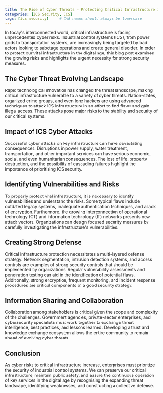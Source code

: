 ```yaml
---
title: The Rise of Cyber Threats - Protecting Critical Infrastructure in the Digital Age
categories: [ICS Security, ICS]
tags: [ics security]     # TAG names should always be lowercase
---
```



In today's interconnected world, critical infrastructure is facing unprecedented cyber risks. Industrial control systems (ICS), from power grids to transportation systems, are increasingly being targeted by bad actors looking to sabotage operations and create general disorder. In order to protect our vital infrastructure in the digital age, this blog post examines the growing risks and highlights the urgent necessity for strong security measures.

## The Cyber Threat Evolving Landscape

Rapid technological innovation has changed the threat landscape, making critical infrastructure vulnerable to a variety of cyber threats. Nation-states, organized crime groups, and even lone hackers are using advanced techniques to attack ICS infrastructure in an effort to find flaws and gain illegal access. These attacks pose major risks to the stability and security of our critical systems.

## Impact of ICS Cyber Attacks 

Successful cyber attacks on key infrastructure can have devastating consequences. Disruptions in power supply, water treatment, transportation, and other important services can have serious economic, social, and even humanitarian consequences. The loss of life, property destruction, and the possibility of cascading failures highlight the importance of prioritizing ICS security.

## Identifyting Vulnerabilities and Risks

To properly protect vital infrastructure, it is necessary to identify vulnerabilities and understand the risks. Some typical flaws include outdated legacy systems, inadequate authentication techniques, and a lack of encryption. Furthermore, the growing interconnection of operational technology (OT) and information technology (IT) networks presents new attack vectors. Organizations can design focused security measures by carefully investigating the infrastructure's vulnerabilities.

## Creating Strong Defense

Critical infrastructure protection necessitates a multi-layered defense strategy. Network segmentation, intrusion detection systems, and access controls are examples of strong security controls that should be implemented by organizations. Regular vulnerability assessments and penetration testing can aid in the identification of potential flaws. Additionally, strong encryption, frequent monitoring, and incident response procedures are critical components of a good security strategy.

## Information Sharing and Collaboration

Collaboration among stakeholders is critical given the scope and complexity of the challenges. Government agencies, private-sector enterprises, and cybersecurity specialists must work together to exchange threat intelligence, best practices, and lessons learned. Developing a trust and knowledge exchange ecosystem allows the entire community to remain ahead of evolving cyber threats.

## Conclusion

As cyber risks to critical infrastructure increase, enterprises must prioritize the security of industrial control systems. We can preserve our critical infrastructure, maintain public safety, and assure the continuous operation of key services in the digital age by recognising the expanding threat landscape, identifying weaknesses, and constructing a collective defense.



  